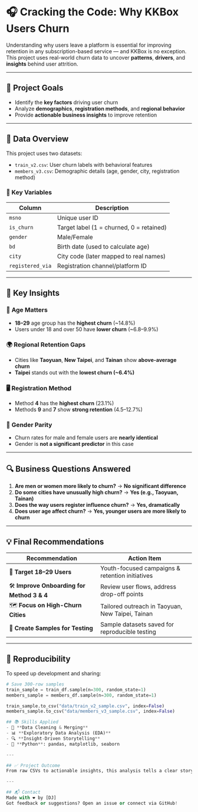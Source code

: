 # 🎧 Cracking the Code: Why KKBox Users Churn

Understanding why users leave a platform is essential for improving retention in any subscription-based service — and KKBox is no exception. This project uses real-world churn data to uncover **patterns**, **drivers**, and **insights** behind user attrition.

---

## 🎯 Project Goals

- Identify the **key factors** driving user churn  
- Analyze **demographics**, **registration methods**, and **regional behavior**  
- Provide **actionable business insights** to improve retention

---

## 📁 Data Overview

This project uses two datasets:

- `train_v2.csv`: User churn labels with behavioral features  
- `members_v3.csv`: Demographic details (age, gender, city, registration method)

### 🔑 Key Variables

| Column           | Description                                   |
|------------------|-----------------------------------------------|
| `msno`           | Unique user ID                                |
| `is_churn`       | Target label (1 = churned, 0 = retained)       |
| `gender`         | Male/Female                                   |
| `bd`             | Birth date (used to calculate age)            |
| `city`           | City code (later mapped to real names)        |
| `registered_via` | Registration channel/platform ID              |

---

## 🧠 Key Insights

### 👥 **Age Matters**

- **18–29** age group has the **highest churn** (~14.8%)  
- Users under 18 and over 50 have **lower churn** (~6.8–9.9%)

### 🌍 **Regional Retention Gaps**

- Cities like **Taoyuan**, **New Taipei**, and **Tainan** show **above-average churn**
- **Taipei** stands out with the **lowest churn (~6.4%)**

### 🖥️ **Registration Method**

- Method **4** has the **highest churn** (23.1%)  
- Methods **9** and **7** show **strong retention** (4.5–12.7%)

### 🚻 **Gender Parity**

- Churn rates for male and female users are **nearly identical**
- Gender is **not a significant predictor** in this case

---

## 🔍 Business Questions Answered

1. **Are men or women more likely to churn?** → **No significant difference**
2. **Do some cities have unusually high churn?** → **Yes (e.g., Taoyuan, Tainan)**
3. **Does the way users register influence churn?** → **Yes, dramatically**
4. **Does user age affect churn?** → **Yes, younger users are more likely to churn**

---

## 💡 Final Recommendations

| Recommendation                                      | Action Item                                        |
|-----------------------------------------------------|----------------------------------------------------|
| 🎯 **Target 18–29 Users**                           | Youth-focused campaigns & retention initiatives    |
| 🛠️ **Improve Onboarding for Method 3 & 4**          | Review user flows, address drop-off points        |
| 🗺️ **Focus on High-Churn Cities**                   | Tailored outreach in Taoyuan, New Taipei, Tainan  |
| 🧪 **Create Samples for Testing**                   | Sample datasets saved for reproducible testing    |

---

## 🔄 Reproducibility

To speed up development and sharing:

```python
# Save 300-row samples
train_sample = train_df.sample(n=300, random_state=1)
members_sample = members_df.sample(n=300, random_state=1)

train_sample.to_csv("data/train_v2_sample.csv", index=False)
members_sample.to_csv("data/members_v3_sample.csv", index=False)

## 📚 Skills Applied
- 🧹 **Data Cleaning & Merging**
- 📊 **Exploratory Data Analysis (EDA)**
- 🔍 **Insight-Driven Storytelling**
- 🐍 **Python**: pandas, matplotlib, seaborn

---

## ✅ Project Outcome
From raw CSVs to actionable insights, this analysis tells a clear story around **why users churn**, with strong visuals and solid recommendations to improve **user retention** at KKBox.

---

## 📬 Contact
Made with ❤️ by [DJ]  
Got feedback or suggestions? Open an issue or connect via GitHub!

